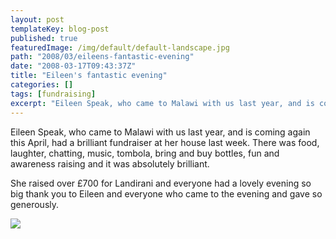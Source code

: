 ```yaml
---
layout: post
templateKey: blog-post
published: true
featuredImage: /img/default/default-landscape.jpg
path: "2008/03/eileens-fantastic-evening"
date: "2008-03-17T09:43:37Z"
title: "Eileen's fantastic evening"
categories: []
tags: [fundraising]
excerpt: "Eileen Speak, who came to Malawi with us last year, and is coming again this April, had a brilliant..."
---
```


Eileen Speak, who came to Malawi with us last year, and is coming again this April, had a brilliant fundraiser at her house last week. There was food, laughter, chatting, music, tombola, bring and buy bottles, fun and awareness raising and it was absolutely brilliant.

She raised over £700 for Landirani and everyone had a lovely evening so big thank you to Eileen and everyone who came to the evening and gave so generously.

![](https://www.landirani.org/image_library/news/thumb-200x200/49957570609famalawi_april_2007_287.jpg)
